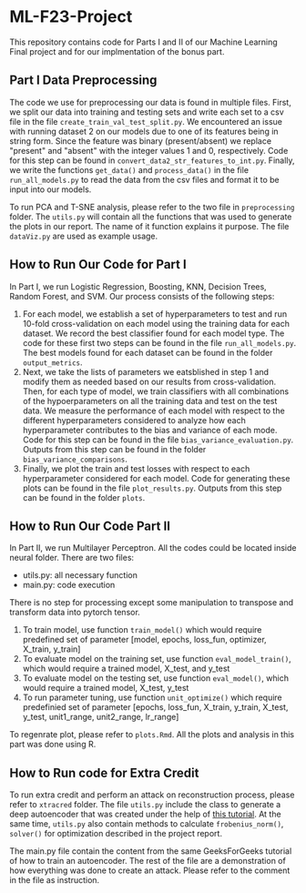 # ML-F23-Project

This repository contains code for Parts I and II of our Machine Learning Final project and for our implmentation of the bonus part.

## Part I Data Preprocessing
The code we use for preprocessing our data is found in multiple files. First, we split our data into training and testing sets and write each set to a csv file in the file `create_train_val_test_split.py`. We encountered an issue with running dataset 2 on our models due to one of its features being in string form. Since the feature was binary (present/absent) we replace "present" and "absent" with the integer values 1 and 0, respectively. Code for this step can be found in `convert_data2_str_features_to_int.py`. Finally, we write the functions `get_data()` and `process_data()` in the file `run_all_models.py` to read the data from the csv files and format it to be input into our models. 

To run PCA and T-SNE analysis, please refer to the two file in `preprocessing` folder. The `utils.py` will contain all the functions that was used to generate the plots in our report. The name of it function explains it purpose. The file `dataViz.py` are used as example usage.

## How to Run Our Code for Part I
In Part I, we run Logistic Regression, Boosting, KNN, Decision Trees, Random Forest, and SVM. Our process consists of the following steps:

1) For each model, we establish a set of hyperparameters to test and run 10-fold cross-validation on each model using the training data for each dataset. We record the best classifier found for each model type. The code for these first two steps can be found in the file `run_all_models.py`. The best models found for each dataset can be found in the folder `output_metrics`.
2)  Next, we take the lists of parameters we eatsblished in step 1 and modify them as needed based on our results from cross-validation. Then, for each type of model, we train classifiers with all combinations of the hypoerparameters on all the training data and test on the test data. We measure the performance of each model with respect to the different hyperparameters considered to analyze how each hyperparameter contributes to the bias and variance of each mode. Code for this step can be found in the file `bias_variance_evaluation.py`. Outputs from this step can be found in the folder `bias_variance_comparisons`.
3)  Finally, we plot the train and test losses with respect to each hyperparameter considered for each model. Code for generating these plots can be found in the file `plot_results.py`. Outputs from this step can be found in the folder `plots`.

## How to Run Our Code Part II
In Part II, we run Multilayer Perceptron. All the codes could be located inside neural folder. There are two files:
- utils.py: all necessary function
- main.py: code execution

There is no step for processing except some manipulation to transpose and transform data into pytorch tensor.

1) To train model, use function `train_model()` which would require predefined set of parameter [model, epochs, loss_fun, optimizer, X_train, y_train]
2) To evaluate model on the training set, use function `eval_model_train()`, which would require a trained model, X_test, and y_test
3) To evaluate model on the testing set, use function `eval_model()`, which would require a trained model, X_test, y_test
4) To run parameter tuning, use function `unit_optimize()` which require predefinied set of parameter [epochs, loss_fun, X_train, y_train, X_test, y_test, unit1_range, unit2_range, lr_range]

To regenrate plot, please refer to `plots.Rmd`. All the plots and analysis in this part was done using R.

## How to Run code for Extra Credit
To run extra credit and perform an attack on reconstruction process, please refer to `xtracred` folder. The file `utils.py` include the class to generate a deep autoencoder that was created under the help of [this tutorial](https://www.geeksforgeeks.org/implement-deep-autoencoder-in-pytorch-for-image-reconstruction/). At the same time, `utils.py` also contain methods to calculate `frobenius_norm()`, `solver()` for optimization described in the project report.

The main.py file contain the content from the same GeeksForGeeks tutorial of how to train an autoencoder. The rest of the file are a demonstration of how everything was done to create an attack. Please refer to the comment in the file as instruction.
